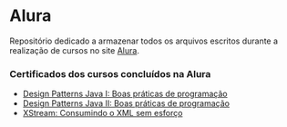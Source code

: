# Alura
Repositório dedicado a armazenar todos os arquivos escritos durante a realização de cursos no site [Alura](https://www.alura.com.br/).

### Certificados dos cursos concluídos na Alura

- [Design Patterns Java I: Boas práticas de programação](https://cursos.alura.com.br/certificate/fcd4b5f5-9980-4843-9b40-2bea701684b6)
- [Design Patterns Java II: Boas práticas de programação](https://cursos.alura.com.br/certificate/92b9c1d6-299c-47a9-af13-9ffdb2c7a5cc)
- [XStream: Consumindo o XML sem esforço](https://cursos.alura.com.br/certificate/0ba1f3f2-fb48-47a5-b642-f43ead7b774f)
